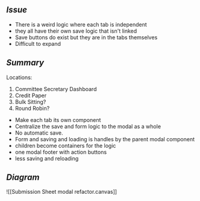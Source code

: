 
## *Issue*

- There is a weird logic where each tab is independent
- they all have their own save logic that isn't linked
- Save buttons do exist but they are in the tabs themselves
- Difficult to expand


## *Summary*

Locations: 
1. Committee Secretary Dashboard
2. Credit Paper
3. Bulk Sitting?
4. Round Robin?

- Make each tab its own component
- Centralize the save and form logic to the modal as a whole
- No automatic save. 
- Form and saving and loading is handles by the parent modal component
- children become containers for the logic
- one modal footer with action buttons
- less saving and reloading


## *Diagram*

![[Submission Sheet modal refactor.canvas]]